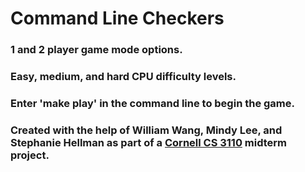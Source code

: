 # Command Line Checkers
### 1 and 2 player game mode options.
### Easy, medium, and hard CPU difficulty levels. 
### Enter 'make play' in the command line to begin the game. 
### Created with the help of William Wang, Mindy Lee, and Stephanie Hellman as part of a [Cornell CS 3110](http://www.cs.cornell.edu/courses/cs3110/2019sp/) midterm project. 

